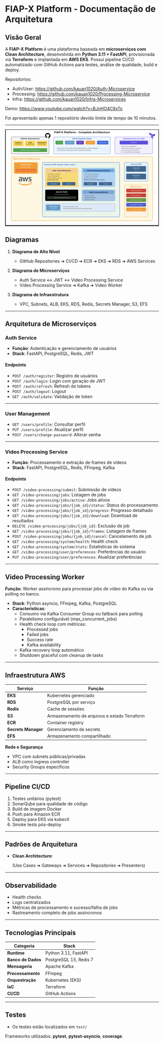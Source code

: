 # FIAP-X Platform - Documentação de Arquitetura

## Visão Geral

A **FIAP-X Platform** é uma plataforma baseada em **microserviços com Clean Architecture**, desenvolvida em **Python 3.11 + FastAPI**, provisionada via **Terraform** e implantada em **AWS EKS**. Possui pipeline CI/CD automatizado com GitHub Actions para testes, análise de qualidade, build e deploy.

Repositorios:
- Auth/User: https://github.com/kauan1020/Auth-Microservice
- Processing: https://github.com/kauan1020/Processing-Microservice
- Infra: https://github.com/kauan1020/Infra-Microservices

Demo: https://www.youtube.com/watch?v=BJnHO4C9xTo

Foi apresentado apenas 1 repositório devido limite de tempo de 10 minutos.

---
![arquitetura.png](arquitetura.png)

## Diagramas

1. **Diagrama de Alto Nível**
   - GitHub Repositories ➔ CI/CD ➔ ECR ➔ EKS ➔ RDS ➔ AWS Services

2. **Diagrama de Microserviços**
   - Auth Service ↔ JWT ↔ Video Processing Service
   - Video Processing Service ➔ Kafka ➔ Video Worker

3. **Diagrama de Infraestrutura**
   - VPC, Subnets, ALB, EKS, RDS, Redis, Secrets Manager, S3, EFS

---

## Arquitetura de Microserviços

### Auth Service

- **Função**: Autenticação e gerenciamento de usuários
- **Stack**: FastAPI, PostgreSQL, Redis, JWT

#### Endpoints

- `POST /auth/register`: Registro de usuários
- `POST /auth/login`: Login com geração de JWT
- `POST /auth/refresh`: Refresh de tokens
- `POST /auth/logout`: Logout
- `GET /auth/validate`: Validação de token

---

### User Management

- `GET /users/profile`: Consultar perfil
- `PUT /users/profile`: Atualizar perfil
- `POST /users/change-password`: Alterar senha

---

### Video Processing Service

- **Função**: Processamento e extração de frames de vídeos
- **Stack**: FastAPI, PostgreSQL, Redis, FFmpeg, Kafka

#### Endpoints

- `POST /video-processing/submit`: Submissão de vídeos
- `GET /video-processing/jobs`: Listagem de jobs
- `GET /video-processing/jobs/active`: Jobs ativos
- `GET /video-processing/jobs/{job_id}/status`: Status do processamento
- `GET /video-processing/jobs/{job_id}/progress`: Progresso detalhado
- `GET /video-processing/jobs/{job_id}/download`: Download de resultados
- `DELETE /video-processing/jobs/{job_id}`: Exclusão de job
- `GET /video-processing/jobs/{job_id}/frames`: Listagem de frames
- `POST /video-processing/jobs/{job_id}/cancel`: Cancelamento de job
- `GET /video-processing/system/health`: Health check
- `GET /video-processing/system/stats`: Estatísticas do sistema
- `GET /video-processing/user/preferences`: Preferências do usuário
- `PUT /video-processing/user/preferences`: Atualizar preferências

---

## Video Processing Worker

**Função**: Worker assíncrono para processar jobs de vídeo do Kafka ou via polling no banco.

- **Stack**: Python asyncio, FFmpeg, Kafka, PostgreSQL
- **Características**:
  - Consumo via Kafka Consumer Group ou fallback para polling
  - Paralelismo configurável (max_concurrent_jobs)
  - Health check loop com métricas:
    - Processed jobs
    - Failed jobs
    - Success rate
    - Kafka availability
  - Kafka recovery loop automático
  - Shutdown graceful com cleanup de tasks

---

## Infraestrutura AWS

| Serviço | Função |
|---|---|
| **EKS** | Kubernetes gerenciado |
| **RDS** | PostgreSQL por serviço |
| **Redis** | Cache de sessões |
| **S3** | Armazenamento de arquivos e estado Terraform |
| **ECR** | Container registry |
| **Secrets Manager** | Gerenciamento de secrets |
| **EFS** | Armazenamento compartilhado |

**Rede e Segurança**

- VPC com subnets públicas/privadas
- ALB como ingress controller
- Security Groups específicos

---

## Pipeline CI/CD

1. Testes unitários (pytest)
2. SonarQube para qualidade de código
3. Build de imagem Docker
4. Push para Amazon ECR
5. Deploy para EKS via kubectl
6. Smoke tests pós-deploy

---

## Padrões de Arquitetura

- **Clean Architecture**:


    (Use Cases ➔ Gateways ➔ Services ➔ Repositories ➔ Presenters)

---

## Observabilidade

- Health checks
- Logs centralizados
- Métricas de processamento e sucesso/falha de jobs
- Rastreamento completo de jobs assíncronos

---

## Tecnologias Principais

| Categoria | Stack |
|---|---|
| **Runtime** | Python 3.11, FastAPI |
| **Banco de Dados** | PostgreSQL 15, Redis 7 |
| **Mensageria** | Apache Kafka |
| **Processamento** | FFmpeg |
| **Orquestração** | Kubernetes (EKS) |
| **IaC** | Terraform |
| **CI/CD** | GitHub Actions |

---

## Testes

- Os testes estão localizados em `test/`

Frameworks utilizados: **pytest**, **pytest-asyncio**, **coverage**.

